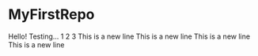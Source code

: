 # MyFirstRepo
Hello!
Testing...
1
2
3
This is a new line
This is a new line
This is a new line
This is a new line
